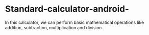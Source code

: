# Standard-calculator-android-
In this calculator, we can perform basic mathematical operations like addition, subtraction, multiplication and division. 
